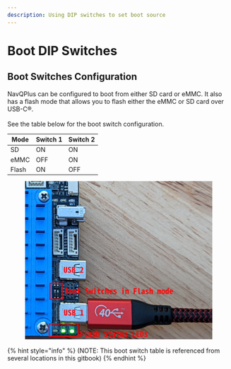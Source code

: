 ```yaml
---
description: Using DIP switches to set boot source
---
```


# Boot DIP Switches

## Boot Switches Configuration

NavQPlus can be configured to boot from either SD card or eMMC. It also has a flash mode that allows you to flash either the eMMC or SD card over USB-C®. \
\
See the table below for the boot switch configuration.

| Mode  | Switch 1 | Switch 2 |
| ----- | -------- | -------- |
| SD    | ON       | ON       |
| eMMC  | OFF      | ON       |
| Flash | ON       | OFF      |

<figure><img src="../../../.gitbook/assets/image (7).png" alt=""><figcaption></figcaption></figure>

{% hint style="info" %}
(NOTE: This boot switch table is referenced from several locations in this gitbook)
{% endhint %}
